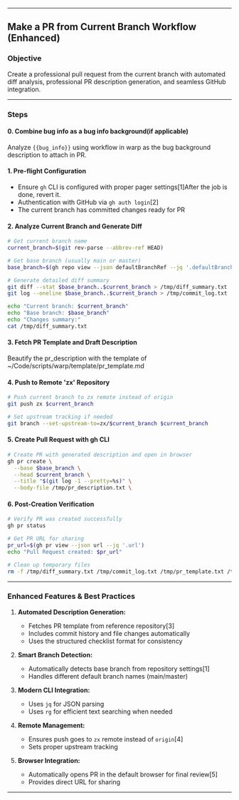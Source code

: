 ***

## Make a PR from Current Branch Workflow (Enhanced)

### Objective
Create a professional pull request from the current branch with automated diff analysis, professional PR description generation, and seamless GitHub integration.

***

### Steps

#### 0. Combine bug info as a bug info background(if applicable)
Analyze `{{bug_info}}` using workflow in warp as the bug background description to attach in PR.

#### 1. Pre-flight Configuration
- Ensure `gh` CLI is configured with proper pager settings[1]After the job is done, revert it.
- Authentication with GitHub via `gh auth login`[2]
- The current branch has committed changes ready for PR


#### 2. Analyze Current Branch and Generate Diff

```sh
# Get current branch name
current_branch=$(git rev-parse --abbrev-ref HEAD)

# Get base branch (usually main or master)
base_branch=$(gh repo view --json defaultBranchRef --jq '.defaultBranchRef.name')

# Generate detailed diff summary
git diff --stat $base_branch..$current_branch > /tmp/diff_summary.txt
git log --oneline $base_branch..$current_branch > /tmp/commit_log.txt

echo "Current branch: $current_branch"
echo "Base branch: $base_branch"
echo "Changes summary:"
cat /tmp/diff_summary.txt
```

#### 3. Fetch PR Template and Draft Description

Beautify the pr_description with the template of ~/Code/scripts/warp/template/pr_template.md

#### 4. Push to Remote 'zx' Repository

```sh
# Push current branch to zx remote instead of origin
git push zx $current_branch

# Set upstream tracking if needed
git branch --set-upstream-to=zx/$current_branch $current_branch
```

#### 5. Create Pull Request with gh CLI

```sh
# Create PR with generated description and open in browser
gh pr create \
  --base $base_branch \
  --head $current_branch \
  --title "$(git log -1 --pretty=%s)" \
  --body-file /tmp/pr_description.txt \

```

#### 6. Post-Creation Verification

```sh
# Verify PR was created successfully
gh pr status

# Get PR URL for sharing
pr_url=$(gh pr view --json url --jq '.url')
echo "Pull Request created: $pr_url"

# Clean up temporary files
rm -f /tmp/diff_summary.txt /tmp/commit_log.txt /tmp/pr_template.txt /tmp/pr_description.txt
```

***

### Enhanced Features & Best Practices

1. **Automated Description Generation:**
    - Fetches PR template from reference repository[3]
    - Includes commit history and file changes automatically
    - Uses the structured checklist format for consistency

2. **Smart Branch Detection:**
    - Automatically detects base branch from repository settings[1]
    - Handles different default branch names (main/master)

3. **Modern CLI Integration:**
    - Uses `jq` for JSON parsing
    - Uses `rg` for efficient text searching when needed

4. **Remote Management:**
    - Ensures push goes to `zx` remote instead of `origin`[4]
    - Sets proper upstream tracking

5. **Browser Integration:**
    - Automatically opens PR in the default browser for final review[5]
    - Provides direct URL for sharing

***